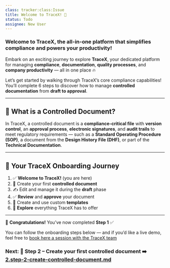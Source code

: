 ```yaml
---
class: tracker:class:Issue
title: Welcome to TraceX! 🌟
status: Todo
assignee: New User
---
```

### **Welcome to TraceX, the all-in-one platform that simplifies compliance and powers your productivity!** 

Embark on an exciting journey to explore **TraceX**, your dedicated platform for managing **compliance**, **documentation**, **quality processes**, and **company productivity** — all in one place 🔥

Let’s get started by walking through TraceX’s core compliance capabilities! You’ll complete 6 steps to discover how to manage **controlled documentation** from **draft to approval**. 

---

## 📄 What is a Controlled Document?

In TraceX, a controlled document is a **compliance-critical file** with **version control**, an **approval process**, **electronic signatures**, and **audit trails** to meet regulatory requirements — such as a **Standard Operating Procedure (SOP)**, a document from the **Design History File (DHF)**, or part of the **Technical Documentation**.

---

## 🧭 Your TraceX Onboarding Journey

1. ✅ **Welcome to TraceX!** (you are here)  
2. 📄 Create your first **controlled document**  
3. ✍️ Edit and manage it during the **draft** phase  
4. ✅ **Review** and **approve** your document  
5. 🧩 Create and use custom **templates**  
6. 🚀 **Explore** everything TraceX has to offer

---

🎉 **Congratulations!** You’ve now completed **Step 1** ✅

You can follow the onboarding steps below — and if you’d like a live demo, feel free to [book here a session with the TraceX team](https://calendly.com/charles-rollet-discussion/tracex)

### Next: 📄 Step 2 – Create your first controlled document ➡️ [2.step-2-create-controlled-document.md](./2.step-2-create-controlled-document.md)
